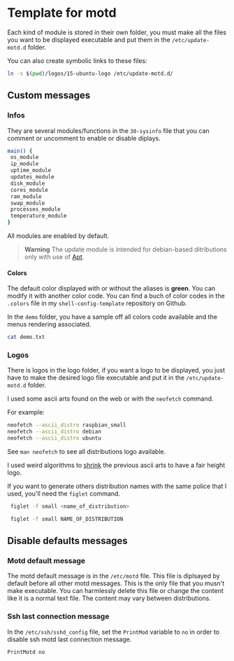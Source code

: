 # Template for motd

Each kind of module is stored in their own folder, you must make all the files you want to be displayed executable and put them in the `/etc/update-motd.d` folder.

You can also create symbolic links to these files:

```bash
ln -s $(pwd)/logos/15-ubuntu-logo /etc/update-motd.d/
````

## Custom messages

### Infos

They are several modules/functions in the `30-sysinfo` file that you can comment or uncomment to enable or disable diplays.

```bash
main() {
 os_module
 ip_module
 uptime_module
 updates_module
 disk_module
 cores_module
 ram_module
 swap_module
 processes_module
 temperature_module
}
```

All modules are enabled by default.

> **Warning**
> The update module is intended for debian-based ditributions only with use of [Apt](https://en.wikipedia.org/wiki/APT_(software)).

#### Colors

The default color displayed with or without the aliases is **green**.
You can modify it with another color code. You can find a buch of color codes in the `.colors` file in my `shell-config-template` repository on Github.

In the `demo` folder, you have a sample off all colors code available and the menus rendering associated.

```bash
cat demo.txt
```

### Logos

There is logos in the logo folder, if you want a logo to be displayed, you just have to make the desired logo file executable and put it in the `/etc/update-motd.d` folder.

I used some ascii arts found on the web or with the `neofetch` command.

For example:

```bash
neofetch --ascii_distro raspbian_small
neofetch --ascii_distro debian
neofetch --ascii_distro ubuntu
```

See `man neofetch` to see all distributions logo available.

I used weird algorithms to [shrink](https://codegolf.stackexchange.com/questions/241412/shrink-ascii-art) the previous ascii arts to have a fair height logo.

If you want to generate others distribution names with the same police that I used, you'll need the `figlet` command.

```bash
 figlet -f small <name_of_distribution>
```

```bash
 figlet -f small NAME_OF_DISTRIBUTION
```

## Disable defaults messages

### Motd default message

The motd default message is in the `/etc/motd` file.
This file is diplsayed by default before all other motd messages.
This is the only file that you musn't make executable.
You can harmlessly delete this file or change the content like it is a normal text file.
The content may vary between distributions.

### Ssh last connection message

In the `/etc/ssh/sshd_config` file, set the `PrintMod` variable to `no` in order to disable ssh motd last connection message.

```bash
PrintMotd no
```
